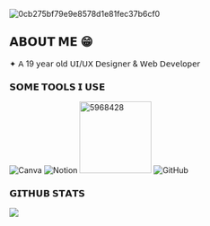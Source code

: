 
![0cb275bf79e9e8578d1e81fec37b6cf0](https://github.com/user-attachments/assets/afd70826-b133-4ab1-a6e5-c6835c01ac06)


## 𝗔𝗕𝗢𝗨𝗧 𝗠𝗘 😁
✦ 𝖠 19 𝗒𝖾𝖺𝗋 𝗈𝗅𝖽 𝖴𝖨/𝖴𝖷 𝖣𝖾𝗌𝗂𝗀𝗇𝖾𝗋 & 𝖶𝖾𝖻 𝖣𝖾𝗏𝖾𝗅𝗈𝗉𝖾𝗋
### 𝗦𝗢𝗠𝗘 𝗧𝗢𝗢𝗟𝗦 𝗜 𝗨𝗦𝗘 
![Canva](https://img.shields.io/badge/Canva-%2300C4CC.svg?style=for-the-badge&logo=Canva&logoColor=white)  ![Notion](https://img.shields.io/badge/Notion-%23000000.svg?style=for-the-badge&logo=notion&logoColor=white) <img width="128" height="128" alt="5968428" src="https://github.com/user-attachments/assets/d7142c6f-1809-4506-832d-79b3761a7b96" />
 ![GitHub](https://img.shields.io/badge/github-%23121011.svg?style=for-the-badge&logo=github&logoColor=white)
### 𝗚𝗜𝗧𝗛𝗨𝗕 𝗦𝗧𝗔𝗧𝗦
![](https://github-readme-stats.vercel.app/api?username=mhmmdshadil&theme=dark&hide_border=false&include_all_commits=true&count_private=false)<br/>


<!-- Proudly created with GPRM ( https://gprm.itsvg.in ) -->
